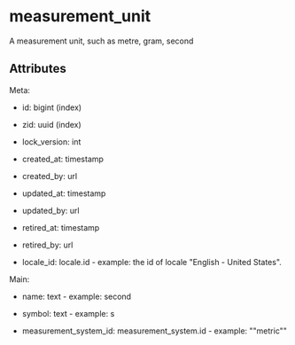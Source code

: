 # measurement_unit

A measurement unit, such as metre, gram, second


## Attributes

Meta:

  * id: bigint (index)

  * zid: uuid (index)

  * lock_version: int

  * created_at: timestamp

  * created_by: url

  * updated_at: timestamp

  * updated_by: url

  * retired_at: timestamp

  * retired_by: url

  * locale_id: locale.id - example: the id of locale "English - United States".

Main:

  * name: text - example: second

  * symbol: text - example: s

  * measurement_system_id: measurement_system.id - example: \"\"metric\""

